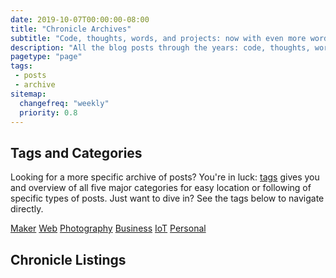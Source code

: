 ```yaml
---
date: 2019-10-07T00:00:00-08:00
title: "Chronicle Archives"
subtitle: "Code, thoughts, words, and projects: now with even more words!"
description: "All the blog posts through the years: code, thoughts, words, and projects."
pagetype: "page"
tags:
 - posts
 - archive
sitemap:
  changefreq: "weekly"
  priority: 0.8
---
```


## Tags and Categories

Looking for a more specific archive of posts? You're in luck: <a href="/tags/">tags</a> gives you and overview of all five major categories for easy location or following of specific types of posts. Just want to dive in? See the tags below to navigate directly.

<p id="tags">
  <p><a href="/tags/maker/" aria-label="Read posts about Maker projects">Maker</a> <a href="/tags/web/" aria-label="Read posts about the Web Platform">Web</a> <a href="/tags/photography/" aria-label="Read posts about Photography and Film">Photography</a> <a href="/tags/business/" aria-label="Read posts about Business and Management">Business</a> <a href="/tags/iot/" aria-label="Read posts about Internet of Things">IoT</a> <a href="/tags/personal/" aria-label="Read posts about my personal adventures">Personal</a></p>
</p>

## Chronicle Listings
